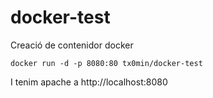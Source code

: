 # docker-test
Creació de contenidor docker

```
docker run -d -p 8080:80 tx0min/docker-test

```

I tenim apache a http://localhost:8080